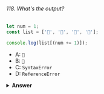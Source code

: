 ###### 118. What's the output?

```javascript
let num = 1;
const list = ['🥳', '🤠', '🥰', '🤪'];

console.log(list[(num += 1)]);
```

- A: `🤠`
- B: `🥰`
- C: `SyntaxError`
- D: `ReferenceError`

<details><summary><b>Answer</b></summary>
<p>

#### Answer: B

With the `+=` operand, we're incrementing the value of `num` by `1`. `num` had the initial value `1`, so `1 + 1` is `2`. The item on the second index in the `list` array is 🥰, `console.log(list[2])` prints 🥰.

</p>
</details>
